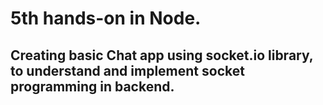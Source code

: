 # 5th hands-on in Node.
## Creating basic Chat app using socket.io library, to understand and implement socket programming in backend. 